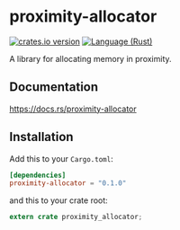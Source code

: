 proximity-allocator
======
[![crates.io version][crate-shield]][crate]
[![Language (Rust)][rust-shield]][rust]

A library for allocating memory in proximity.

## Documentation

https://docs.rs/proximity-allocator

## Installation

Add this to your `Cargo.toml`:

```toml
[dependencies]
proximity-allocator = "0.1.0"
```

and this to your crate root:

```rust
extern crate proximity_allocator;
```

<!-- Links -->
[crate-shield]: https://img.shields.io/crates/v/proximity-allocator.svg?style=flat-square
[crate]: https://crates.io/crates/proximity-allocator
[rust-shield]: https://img.shields.io/badge/powered%20by-rust-blue.svg?style=flat-square
[rust]: https://www.rust-lang.org